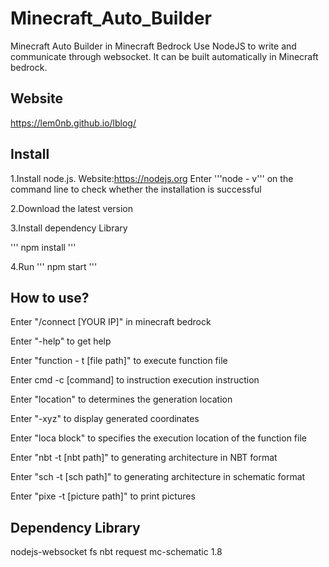 # Minecraft_Auto_Builder
Minecraft Auto Builder in Minecraft Bedrock
Use NodeJS to write and communicate through websocket. It can be built automatically in Minecraft bedrock.

## Website
https://lem0nb.github.io/lblog/

## Install
1.Install node.js. Website:https://nodejs.org Enter '''node - v''' on the command line to check whether the installation is successful

2.Download the latest version 

3.Install dependency Library

'''
npm install
'''

4.Run
'''
npm start
'''

## How to use?

Enter "/connect [YOUR IP]" in minecraft bedrock

Enter "-help" to get help

Enter "function - t [file path]" to execute function file

Enter cmd -c [command] to instruction execution instruction

Enter "location" to determines the generation location

Enter "-xyz" to display generated coordinates

Enter "loca block" to specifies the execution location of the function file

Enter "nbt -t [nbt path]" to generating architecture in NBT format

Enter "sch -t [sch path]" to generating architecture in schematic format

Enter "pixe -t [picture path]" to print pictures

## Dependency Library
nodejs-websocket
fs
nbt
request
mc-schematic 1.8

